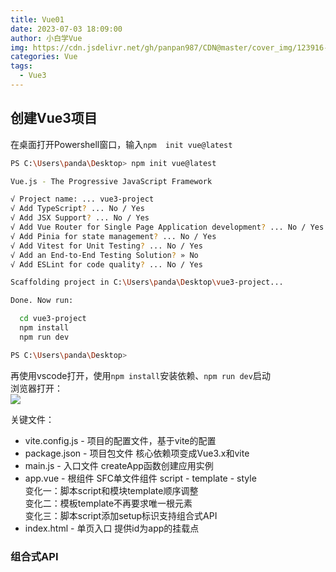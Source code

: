 ```yaml
---
title: Vue01
date: 2023-07-03 18:09:00
author: 小白学Vue
img: https://cdn.jsdelivr.net/gh/panpan987/CDN@master/cover_img/123916-1635741556813b.jpg
categories: Vue
tags:
  - Vue3
---
```

## 创建Vue3项目
在桌面打开Powershell窗口，输入`npm  init vue@latest`  
```bash
PS C:\Users\panda\Desktop> npm init vue@latest

Vue.js - The Progressive JavaScript Framework

√ Project name: ... vue3-project
√ Add TypeScript? ... No / Yes
√ Add JSX Support? ... No / Yes
√ Add Vue Router for Single Page Application development? ... No / Yes
√ Add Pinia for state management? ... No / Yes
√ Add Vitest for Unit Testing? ... No / Yes
√ Add an End-to-End Testing Solution? » No
√ Add ESLint for code quality? ... No / Yes

Scaffolding project in C:\Users\panda\Desktop\vue3-project...

Done. Now run:

  cd vue3-project
  npm install
  npm run dev

PS C:\Users\panda\Desktop>
```
再使用vscode打开，使用`npm install`安装依赖、`npm run dev`启动  
浏览器打开：  
![](https://cdn.jsdelivr.net/gh/panpan987/CDN@master/img/Snipaste_2023-07-03_18-24-54.png)

关键文件： 
- vite.config.js - 项目的配置文件，基于vite的配置
- package.json - 项目包文件 核心依赖项变成Vue3.x和vite
- main.js - 入口文件 createApp函数创建应用实例
- app.vue - 根组件 SFC单文件组件 script - template - style  
变化一：脚本script和模块template顺序调整   
变化二：模板template不再要求唯一根元素  
变化三：脚本script添加setup标识支持组合式API  
- index.html - 单页入口 提供id为app的挂载点

### 组合式API 
